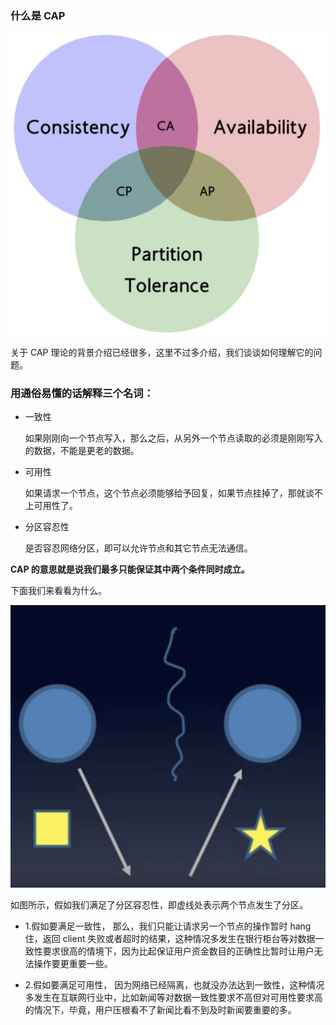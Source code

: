 ### 什么是 CAP

![Image text](img/1587608618.jpg)

关于 CAP 理论的背景介绍已经很多，这里不过多介绍，我们谈谈如何理解它的问题。

### 用通俗易懂的话解释三个名词：

* 一致性

  如果刚刚向一个节点写入，那么之后，从另外一个节点读取的必须是刚刚写入的数据，不能是更老的数据。

* 可用性

  如果请求一个节点，这个节点必须能够给予回复，如果节点挂掉了，那就谈不上可用性了。

* 分区容忍性

  是否容忍网络分区，即可以允许节点和其它节点无法通信。

**CAP 的意思就是说我们最多只能保证其中两个条件同时成立。**

下面我们来看看为什么。

![Image text](img/1587608754.jpg)

如图所示，假如我们满足了分区容忍性，即虚线处表示两个节点发生了分区。

* 1.假如要满足一致性，
    那么，我们只能让请求另一个节点的操作暂时 hang 住，返回 client 失败或者超时的结果，这种情况多发生在银行柜台等对数据一致性要求很高的情境下，因为比起保证用户资金数目的正确性比暂时让用户无法操作要更重要一些。

* 2.假如要满足可用性，
    因为网络已经隔离，也就没办法达到一致性，这种情况多发生在互联网行业中，比如新闻等对数据一致性要求不高但对可用性要求高的情况下，毕竟，用户压根看不了新闻比看不到及时新闻要重要的多。
